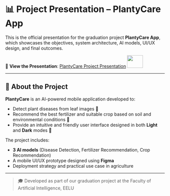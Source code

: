 # 📊 Project Presentation – PlantyCare App

This is the official presentation for the graduation project **PlantyCare App**, which showcases the objectives, system architecture, AI models, UI/UX design, and final outcomes.

🎥 **View the Presentation**: [PlantyCare Project Presentation](https://www.canva.com/design/DAGp8T4X8nE/C4VIfUW29tNf2Nqe_vMv1Q/edit) <img src="https://media.giphy.com/media/mBYkXvLxkHZFmqBHIC/giphy.gif" width="50" height="40"/>

---

## 📝 About the Project

**PlantyCare** is an AI-powered mobile application developed to:
- Detect plant diseases from leaf images 🌿
- Recommend the best fertilizer and suitable crop based on soil and environmental conditions 🌱
- Provide an intuitive and friendly user interface designed in both **Light** and **Dark** modes 🎨

The project includes:
- **3 AI models** (Disease Detection, Fertilizer Recommendation, Crop Recommendation)
- A mobile UI/UX prototype designed using **Figma**
- Deployment strategy and practical use case in agriculture

---

> 🎓 Developed as part of our graduation project at the Faculty of Artificial Intelligence, EELU